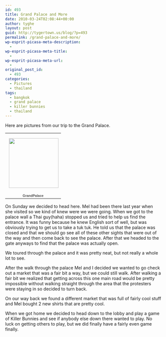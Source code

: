 ```yaml
---
id: 493
title: Grand Palace and More
date: 2010-03-24T02:08:44+00:00
author: tyghe
layout: post
guid: http://tygertown.us/blog/?p=493
permalink: /grand-palace-and-more/
wp-esprit-picasa-meta-description:
  - 
wp-esprit-picasa-meta-title:
  - 
wp-esprit-picasa-meta-url:
  - 
original_post_id:
  - 493
categories:
  - Pictures
  - thailand
tags:
  - bangkok
  - grand palace
  - killer bunnies
  - thailand
---
```

Here are pictures from our trip to the Grand Palace.

<table style="width:194px;">
  <tr>
    <td align="center" style="height:194px;background:url('http://picasaweb.google.com/s/c/transparent_album_background.gif') no-repeat left;">
      <a href="http://picasaweb.google.com/vallardt/GrandPalace?feat=embedwebsite"><img src="http://lh3.ggpht.com/_wdJ3rlAqngs/S6m80Rb5LEE/AAAAAAAACL4/ZzyOEucC4fs/s160-c/GrandPalace.jpg" width="160" height="160" style="margin:1px 0 0 4px;" /></a>
    </td>
  </tr>
  
  <tr>
    <td style="text-align:center;font-family:arial, sans-serif;font-size:11px;">
      <a href="http://picasaweb.google.com/vallardt/GrandPalace?feat=embedwebsite" style="color:#4D4D4D;font-weight:bold;text-decoration:none;">GrandPalace</a>
    </td>
  </tr>
</table>

On Sunday we decided to head here. Mel had been there last year when she visited so we kind of knew were we were going. When we got to the palace wall a Thai guy(haha) stopped us and tried to help us find the entrance. It was funny because he knew English sort of well, but was obviously trying to get us to take a tuk tuk. He told us that the palace was closed and that we should go see all of these other sights that were out of the way and then come back to see the palace. After that we headed to the gate anyways to find that the palace was actually open.
  
We toured through the palace and it was pretty neat, but not really a whole lot to see.

After the walk through the palace Mel and I decided we wanted to go check out a market that was a fair bit a way, but we could still walk. After walking a fair bit we realized that getting across this one main road would be pretty impossible without walking straight through the area that the protesters were staying in so decided to turn back.

On our way back we found a different market that was full of fairly cool stuff and Mel bought 2 new shirts that are pretty cool.

When we got home we decided to head down to the lobby and play a game of Killer Bunnies and see if anybody else down there wanted to play. No luck on getting others to play, but we did finally have a fairly even game finally.